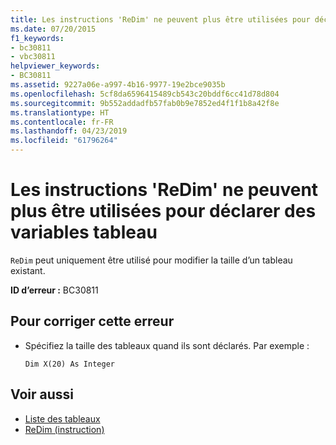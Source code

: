 ```yaml
---
title: Les instructions 'ReDim' ne peuvent plus être utilisées pour déclarer des variables tableau
ms.date: 07/20/2015
f1_keywords:
- bc30811
- vbc30811
helpviewer_keywords:
- BC30811
ms.assetid: 9227a06e-a997-4b16-9977-19e2bce9035b
ms.openlocfilehash: 5cf8da6596415489cb543c20bddf6cc41d78d804
ms.sourcegitcommit: 9b552addadfb57fab0b9e7852ed4f1f1b8a42f8e
ms.translationtype: HT
ms.contentlocale: fr-FR
ms.lasthandoff: 04/23/2019
ms.locfileid: "61796264"
---
```

# <a name="redim-statements-can-no-longer-be-used-to-declare-array-variables"></a>Les instructions 'ReDim' ne peuvent plus être utilisées pour déclarer des variables tableau
`ReDim` peut uniquement être utilisé pour modifier la taille d’un tableau existant.  
  
 **ID d’erreur :** BC30811  
  
## <a name="to-correct-this-error"></a>Pour corriger cette erreur  
  
- Spécifiez la taille des tableaux quand ils sont déclarés. Par exemple :  
  
    ```  
    Dim X(20) As Integer  
    ```  
  
## <a name="see-also"></a>Voir aussi

- [Liste des tableaux](../../visual-basic/language-reference/keywords/arrays-summary.md)
- [ReDim (instruction)](../../visual-basic/language-reference/statements/redim-statement.md)
